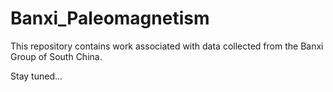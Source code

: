 # Banxi_Paleomagnetism

This repository contains work associated with data collected from the Banxi Group of South China.

Stay tuned...
